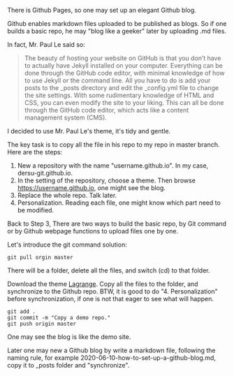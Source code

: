 There is Github Pages, so one may set up an elegant Github blog.

Github enables markdown files uploaded to be published as blogs. So if one builds a basic repo, he may "blog like a geeker" later by uploading .md files.

In fact, Mr. Paul Le said so:
> The beauty of hosting your website on GitHub is that you don’t have to actually have Jekyll installed on your computer. Everything can be done through the GitHub code editor, with minimal knowledge of how to use Jekyll or the command line. All you have to do is add your posts to the _posts directory and edit the _config.yml file to change the site settings. With some rudimentary knowledge of HTML and CSS, you can even modify the site to your liking. This can all be done through the GitHub code editor, which acts like a content management system (CMS).

I decided to use Mr. Paul Le's theme, it's tidy and gentle. 

The key task is to copy all the file in his repo to my repo in master branch. Here are the steps:

1. New a repository with the name "username.github.io". In my case, dersu-git.github.io.
2. In the setting of the repository, choose a theme. Then browse https://username.github.io, one might see the blog.
3. Replace the whole repo. Talk later.
4. Personalization. Reading each file, one might know which part need to be modified.


Back to Step 3, There are two ways to build the basic repo, by Git command or by Github webpage functions to upload files one by one. 

Let's introduce the git command solution:
```
git pull orgin master
```
There will be a folder, delete all the files, and switch (cd) to that folder.

Download the theme [Lagrange](https://github.com/LeNPaul/Lagrange/). Copy all the files to the folder, and synchronize to the Github repo. BTW, it is good to do "4. Personalization" before synchronization, if one is not that eager to see what will happen.


```
git add .
git commit -m "Copy a demo repo."
git push origin master
```

One may see the blog is like the demo site.

Later one may new a Github blog by write a markdown file, following the naming rule, for example 2020-06-10-how-to-set-up-a-github-blog.md, copy it to _posts folder and "synchronize".



